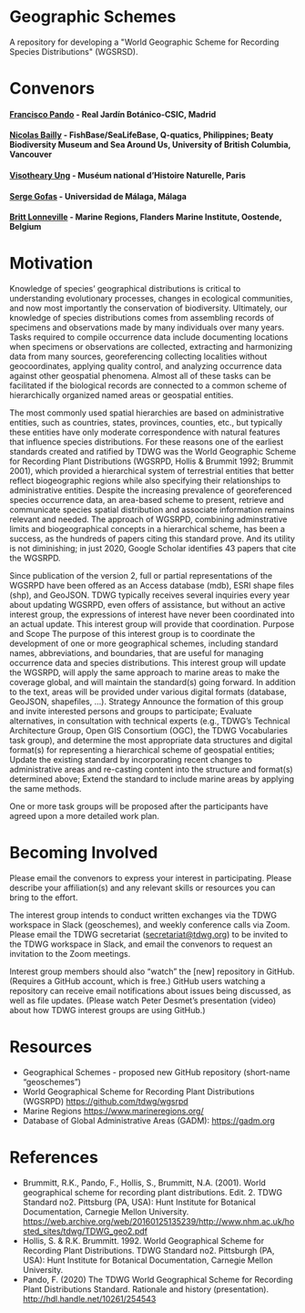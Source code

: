 # Geographic Schemes

A repository for developing a "World Geographic Scheme for Recording Species Distributions" (WGSRSD).

# Convenors
#### [Francisco Pando](mailto:pando@rjb.csic.es) - Real Jardín Botánico-CSIC, Madrid
#### [Nicolas Bailly](mailto:n.bailly@q-quatics.org) - FishBase/SeaLifeBase, Q‑quatics, Philippines; Beaty Biodiversity Museum and Sea Around Us, University of British Columbia, Vancouver
#### [Visotheary Ung](mailto:visotheary.ung@mnhn.fr) - Muséum national d’Histoire Naturelle, Paris
#### [Serge Gofas](sgofas@uma.es) - Universidad de Málaga, Málaga
#### [Britt Lonneville](mailto:britt.lonneville@vliz.be) - Marine Regions, Flanders Marine Institute, Oostende, Belgium


# Motivation
Knowledge of species’ geographical distributions is critical to understanding evolutionary processes, changes in ecological communities, and now most importantly the conservation of biodiversity.  Ultimately, our knowledge of species distributions comes from assembling records of specimens and observations made by many individuals over many years.  Tasks required to compile occurrence data include documenting locations when specimens or observations are collected, extracting and harmonizing data from many sources, georeferencing collecting localities without geocoordinates, applying quality control, and analyzing occurrence data against other geospatial phenomena.  Almost all of these tasks can be facilitated if the biological records are connected to a common scheme of hierarchically organized named areas or geospatial entities. 

The most commonly used spatial hierarchies are based on administrative entities, such as countries, states, provinces, counties, etc., but typically these entities have only moderate correspondence with natural features that influence species distributions. For these reasons one of the earliest standards created and ratified by TDWG was the World Geographic Scheme for Recording Plant Distributions (WGSRPD, Hollis & Brummit 1992; Brummit 2001), which provided a hierarchical system of terrestrial entities that better reflect biogeographic regions while also specifying their relationships to administrative entities.  Despite the increasing prevalence of georeferenced species occurrence data, an area-based scheme to present, retrieve and communicate species spatial distribution and associate information remains relevant and needed. The approach of WGSRPD, combining adminstrative limits and biogeographical  concepts in a hierarchical scheme, has been a success, as the hundreds of papers citing this standard prove. And its utility is not diminishing; in just 2020, Google Scholar identifies 43 papers that cite the WGSRPD. 

Since publication of the version 2, full or partial representations of the WGSRPD have been offered as an Access database (mdb), ESRI shape files (shp), and GeoJSON.  TDWG typically receives several inquiries every year about updating WGSRPD, even offers of assistance, but without an active interest group, the expressions of interest have never been coordinated into an actual update.  This interest group will provide that coordination.
Purpose and Scope
The purpose of this interest group is to coordinate the development of one or more geographical schemes, including standard names, abbreviations, and boundaries, that are useful for managing occurrence data and species distributions.  This interest group will update the WGSRPD, will apply the same approach to marine areas to make the coverage global, and will maintain the standard(s) going forward.  In addition to the text, areas will be provided under various digital formats (database, GeoJSON, shapefiles, …). 
Strategy
Announce the formation of this group and invite interested persons and groups to participate;
Evaluate alternatives, in consultation with technical experts (e.g., TDWG’s Technical Architecture Group, Open GIS Consortium (OGC), the TDWG Vocabularies task group), and determine the most appropriate data structures and digital format(s) for representing a hierarchical scheme of geospatial entities;
Update the existing standard by incorporating recent changes to administrative areas and re-casting content into the structure and format(s) determined above;
Extend the standard to include marine areas by applying the same methods.

One or more task groups will be proposed after the participants have agreed upon a more detailed work plan.

# Becoming Involved
Please email the convenors to express your interest in participating.  Please describe your affiliation(s) and any relevant skills or resources you can bring to the effort.  

The interest group intends to conduct written exchanges via the TDWG workspace in Slack (geoschemes), and weekly conference calls via Zoom.  Please email the TDWG secretariat (secretariat@tdwg.org) to be invited to the TDWG workspace in Slack, and email the convenors to request an invitation to the Zoom meetings. 

Interest group members should also “watch” the [new] repository in GitHub. (Requires a GitHub account, which is free.)  GitHub users watching a repository can receive email notifications about issues being discussed, as well as file updates.  (Please watch Peter Desmet’s presentation (video) about how TDWG interest groups are using GitHub.)

# Resources

- Geographical Schemes - proposed new GitHub repository (short-name “geoschemes”) 
- World Geographical Scheme for Recording Plant Distributions (WGSRPD) https://github.com/tdwg/wgsrpd 
- Marine Regions https://www.marineregions.org/
- Database of Global Administrative Areas (GADM):  https://gadm.org

# References

- Brummitt, R.K., Pando, F., Hollis, S., Brummitt, N.A. (2001). World geographical scheme for recording plant distributions. Edit. 2. TDWG Standard no2. Pittsburg (PA, USA): Hunt Institute for Botanical Documentation, Carnegie Mellon University. https://web.archive.org/web/20160125135239/http://www.nhm.ac.uk/hosted_sites/tdwg/TDWG_geo2.pdf 
- Hollis, S. & R.K. Brummitt. 1992. World Geographical Scheme for Recording Plant Distributions. TDWG Standard no2. Pittsburgh (PA, USA): Hunt Institute for Botanical Documentation, Carnegie Mellon University.
- Pando, F. (2020)   The TDWG World Geographical Scheme for Recording Plant Distributions Standard. Rationale and history (presentation). http://hdl.handle.net/10261/254543
